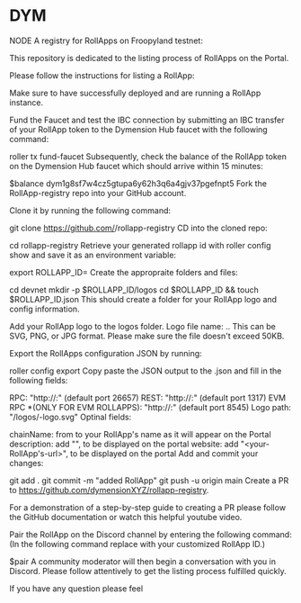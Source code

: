 # DYM
NODE
A registry for RollApps on Froopyland testnet:

This repository is dedicated to the listing process of RollApps on the Portal.

Please follow the instructions for listing a RollApp:

Make sure to have successfully deployed and are running a RollApp instance.

Fund the Faucet and test the IBC connection by submitting an IBC transfer of your RollApp token to the Dymension Hub faucet with the following command:

roller tx fund-faucet
Subsequently, check the balance of the RollApp token on the Dymension Hub faucet which should arrive within 15 minutes:

$balance dym1g8sf7w4cz5gtupa6y62h3q6a4gjv37pgefnpt5 <RollApp-ID>
Fork the RollApp-registry repo into your GitHub account.

Clone it by running the following command:

git clone https://github.com/<your-github-username>/rollapp-registry
CD into the cloned repo:

cd rollapp-registry
Retrieve your generated rollapp id with roller config show and save it as an environment variable:

export ROLLAPP_ID=<RollApp-ID-HERE>
Create the appropraite folders and files:

cd devnet
mkdir -p $ROLLAPP_ID/logos
cd $ROLLAPP_ID && touch $ROLLAPP_ID.json
This should create a folder for your RollApp logo and config information.

Add your RollApp logo to the logos folder. Logo file name: <RollApp-ID>.<format>. This can be SVG, PNG, or JPG format. Please make sure the file doesn't exceed 50KB.

Export the RollApps configuration JSON by running:

roller config export
Copy paste the JSON output to the <RollApp-ID>.json and fill in the following fields:

RPC: "http://<your-ip-or-domain>:<port>" (default port 26657)
REST:  "http://<your-ip-or-domain>:<port>" (default port 1317)
EVM RPC *(ONLY FOR EVM ROLLAPPS): "http://<your-ip-or-domain>:<port>" (default port 8545)
Logo path: "/logos/<RollApp-ID>-logo.svg"
Optinal fields:

chainName: from <RollApp-ID>to your RollApp's name as it will appear on the Portal
description: add "<Your RollApp description>", to be displayed on the portal
website: add "<your-RollApp's-url>", to be displayed on the portal
Add and commit your changes:

git add .
git commit -m "added RollApp"
git push -u origin main
Create a PR to https://github.com/dymensionXYZ/rollapp-registry.

For a demonstration of a step-by-step guide to creating a PR please follow the GitHub documentation or watch this helpful youtube video.

Pair the RollApp on the Discord channel by entering the following command: (In the following command replace <RollApp-ID> with your customized RollApp ID.)

$pair <RollApp-ID>
A community moderator will then begin a conversation with you in Discord. Please follow attentively to get the listing process fulfilled quickly.

If you have any question please feel 

